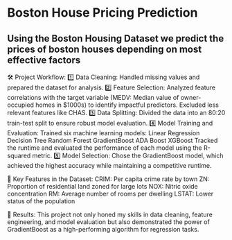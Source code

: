 # Boston House Pricing Prediction
## Using the Boston Housing Dataset we predict the prices of boston houses depending on most effective factors

🛠️ Project Workflow:
1️⃣ Data Cleaning:
Handled missing values and prepared the dataset for analysis.
2️⃣ Feature Selection:
Analyzed feature correlations with the target variable (MEDV: Median value of owner-occupied homes in $1000s) to identify impactful predictors.
Excluded less relevant features like CHAS.
3️⃣ Data Splitting:
Divided the data into an 80:20 train-test split to ensure robust model evaluation.
4️⃣ Model Training and Evaluation:
Trained six machine learning models:
Linear Regression
Decision Tree
Random Forest
GradientBoost
ADA Boost
XGBoost
Tracked the runtime and evaluated the performance of each model using the R-squared metric.
5️⃣ Model Selection:
Chose the GradientBoost model, which achieved the highest accuracy while maintaining a competitive runtime.

🔑 Key Features in the Dataset:
CRIM: Per capita crime rate by town
ZN: Proportion of residential land zoned for large lots
NOX: Nitric oxide concentration
RM: Average number of rooms per dwelling
LSTAT: Lower status of the population

🚀 Results:
This project not only honed my skills in data cleaning, feature engineering, and model evaluation but also demonstrated the power of GradientBoost as a high-performing algorithm for regression tasks.
